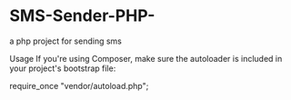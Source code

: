 # SMS-Sender-PHP-
a php project for sending sms

Usage
If you're using Composer, make sure the autoloader is included in your project's bootstrap file:

require_once "vendor/autoload.php";
